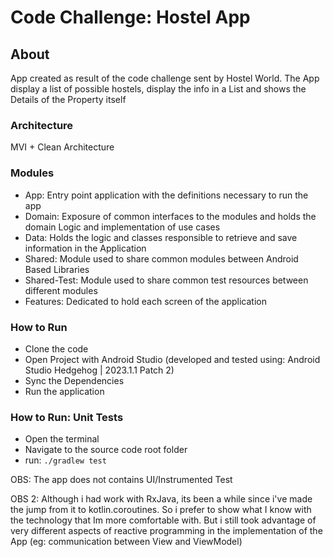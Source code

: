 # Code Challenge: Hostel App


## About

App created as result of the code challenge sent by Hostel World. The App display a list of possible
hostels, display the info in a List and shows the Details of the Property itself

### Architecture
MVI + Clean Architecture

### Modules

- App: Entry point application with the definitions necessary to run the app
- Domain: Exposure of common interfaces to the modules and holds the domain Logic and implementation of use cases
- Data: Holds the logic and classes responsible to retrieve and save information in the Application
- Shared: Module used to share common modules between Android Based Libraries
- Shared-Test: Module used to share common test resources between different modules
- Features: Dedicated to hold each screen of the application


### How to Run
- Clone the code
- Open Project with Android Studio (developed and tested using: Android Studio Hedgehog | 2023.1.1 Patch 2)
- Sync the Dependencies 
- Run the application

### How to Run: Unit Tests
- Open the terminal
- Navigate to the source code root folder
- run: `./gradlew test`

OBS: The app does not contains UI/Instrumented Test

OBS 2: Although i had work with RxJava, its been a while since i've made the jump from it to kotlin.coroutines.
So i prefer to show what I know with the technology that Im more comfortable with. But i still took 
advantage of very different aspects of reactive programming in the implementation of the App (eg: communication between View and ViewModel)